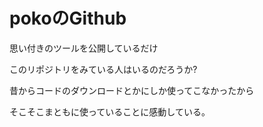 # pokoのGithub

思い付きのツールを公開しているだけ

このリポジトリをみている人はいるのだろうか?

昔からコードのダウンロードとかにしか使ってこなかったから

そこそこまともに使っていることに感動している。
